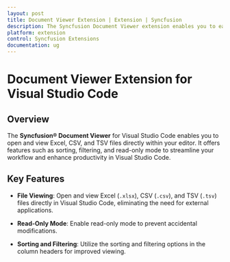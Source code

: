 ```yaml
---
layout: post
title: Document Viewer Extension | Extension | Syncfusion
description: The Syncfusion Document Viewer extension enables you to easily view and manage your documents within VSCode using our intuitive features.
platform: extension
control: Syncfusion Extensions
documentation: ug
---
```


# Document Viewer Extension for Visual Studio Code

## Overview

The **Syncfusion® Document Viewer** for Visual Studio Code enables you to open and view Excel, CSV, and TSV files directly within your editor. It offers features such as sorting, filtering, and read-only mode to streamline your workflow and enhance productivity in Visual Studio Code.

## Key Features

- **File Viewing**: Open and view Excel (`.xlsx`), CSV (`.csv`), and TSV (`.tsv`) files directly in Visual Studio Code, eliminating the need for external applications.

- **Read-Only Mode**: Enable read-only mode to prevent accidental modifications.

- **Sorting and Filtering**: Utilize the sorting and filtering options in the column headers for improved viewing. 

